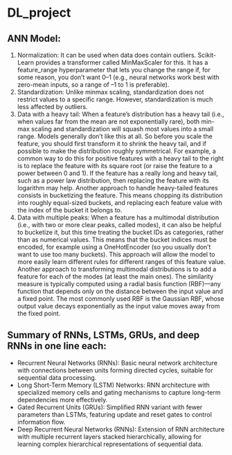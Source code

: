 # DL_project

## ANN Model:
1. Normalization: It can be used when data does contain outliers. Scikit-Learn provides a transformer called MinMaxScaler for this. It has a feature_range hyperparameter that lets you change the range if, for some 
reason, you don’t want 0–1 (e.g., neural networks work best with zero-mean inputs, so a range of –1 to 1 is preferable).
2. Standardization: Unlike minmax scaling, standardization does not restrict values to a specific range. However, standardization is much less affected by outliers. 
3. Data with a heavy tail: When a feature’s distribution has a heavy tail (i.e., when values far from the mean are not exponentially rare), both min-max scaling and standardization will squash most values into a small 
range. Models generally don’t like this at all. So before you scale the feature, you should first transform it to shrink the heavy tail, and if possible to make the distribution roughly symmetrical. For example, a 
common way to do this for positive features with a heavy tail to the right is to replace the feature with its square root (or raise the feature to a power between 0 and 1). If the feature has a really long and heavy tail, such as a power law distribution,
then replacing the feature with its logarithm may help. Another approach to handle heavy-tailed features consists in bucketizing the feature. This means chopping its distribution into roughly equal-sized buckets, and replacing each feature value with the index of the bucket it belongs to.
4. Data with multiple peaks: When a feature has a multimodal distribution (i.e., with two or more clear peaks, called modes), it can also be helpful to bucketize it, but this time treating the bucket IDs as categories,
rather than as numerical values. This means that the bucket indices must be encoded, for example using a OneHotEncoder (so you usually don’t want to use too many buckets). This approach will allow the model to more
easily learn different rules for different ranges of this feature value. Another approach to transforming multimodal distributions is to add a feature for each of the modes (at least the main ones). The similarity
measure is typically computed using a radial basis function (RBF)—any function that depends only on the distance between the input value and a fixed point. The most commonly used RBF is the Gaussian RBF, whose output
value decays exponentially as the input value moves away from the fixed point.

## Summary of RNNs, LSTMs, GRUs, and deep RNNs in one line each:

* Recurrent Neural Networks (RNNs): Basic neural network architecture with connections between units forming directed cycles, suitable for sequential data processing.
* Long Short-Term Memory (LSTM) Networks: RNN architecture with specialized memory cells and gating mechanisms to capture long-term dependencies more effectively.
* Gated Recurrent Units (GRUs): Simplified RNN variant with fewer parameters than LSTMs, featuring update and reset gates to control information flow.
* Deep Recurrent Neural Networks (RNNs): Extension of RNN architecture with multiple recurrent layers stacked hierarchically, allowing for learning complex hierarchical representations of sequential data.
